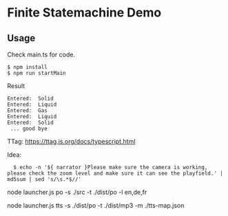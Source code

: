 # Finite Statemachine Demo

## Usage

Check main.ts for code.

```
$ npm install
$ npm run startMain
```

Result

```
Entered:  Solid
Entered:  Liquid
Entered:  Gas
Entered:  Liquid
Entered:  Solid
 ... good bye

```

TTag: https://ttag.js.org/docs/typescript.html

Idea:

```
  $ echo -n '${ narrator }Please make sure the camera is working, please check the zoom level and make sure it can see the playfield.' | md5sum | sed 's/\s.*$//'
```

node launcher.js po -s ./src -t ./dist/po -l en,de,fr

node launcher.js tts -s ./dist/po -t ./dist/mp3 -m ./tts-map.json